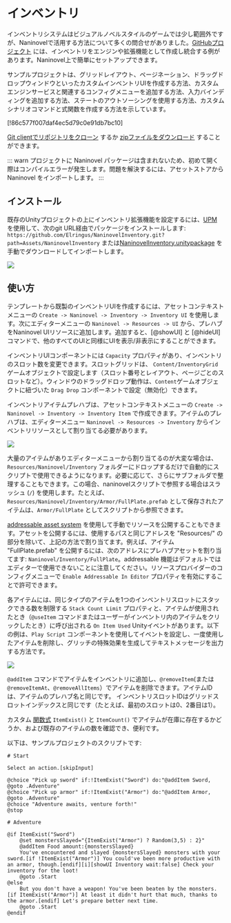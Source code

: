 ﻿# インベントリ

インベントリシステムはビジュアルノベルスタイルのゲームでは少し範囲外ですが、Naninovelで活用する方法について多くの問合せがありました。[GitHubプロジェクト](https://github.com/Elringus/NaninovelInventory) には、インベントリをエンジンや拡張機能として作成し統合する例があります。Naninovel上で簡単にセットアップできます。

サンプルプロジェクトは、グリッドレイアウト、ページネーション、ドラッグドロップウィンドウといったカスタムインベントリUIを作成する方法、カスタムエンジンサービスと関連するコンフィグメニューを追加する方法、入力バインディングを追加する方法、ステートのアウトソーシングを使用する方法、カスタムシナリオコマンドと式関数を作成する方法を示しています。

[!86c577f007daf4ec5d79c0e91db7bc10]

[Git clientでリポジトリをクローン](https://help.github.com/en/github/creating-cloning-and-archiving-repositories/cloning-a-repository) するか [zipファイルをダウンロード](https://github.com/Elringus/NaninovelDemo/archive/master.zip) することができます。

::: warn
プロジェクトに Naninovel パッケージは含まれないため、初めて開く際はコンパイルエラーが発生します。問題を解決するには、アセットストアから Naninovel をインポートします。
:::

## インストール

既存のUnityプロジェクトの上にインベントリ拡張機能を設定するには、[UPM](https://docs.unity3d.com/Manual/upm-ui.html) を使用して、次のgit URL経由でパッケージをインストールします: `https://github.com/Elringus/NaninovelInventory.git?path=Assets/NaninovelInventory` または[NaninovelInventory.unitypackage](https://github.com/Elringus/NaninovelInventory/raw/master/NaninovelInventory.unitypackage) を手動でダウンロードしてインポートします。

![](https://i.gyazo.com/b54e9daa9a483d9bf7f74f0e94b2d38a.gif)

## 使い方

テンプレートから既製のインベントリUIを作成するには、アセットコンテキストメニューの `Create -> Naninovel -> Inventory -> Inventory UI` を使用します。次にエディターメニューの `Naninovel -> Resources -> UI` から、プレハブをNaninovel UIリソースに追加します。追加すると、[@showUI] と [@hideUI] コマンドで、他のすべてのUIと同様にUIを表示/非表示にすることができます。

インベントリUIコンポーネントには `Capacity` プロパティがあり、インベントリのスロット数を変更できます。スロットグリッドは、 `Content/InventoryGrid` ゲームオブジェクトで設定します（スロット番号とレイアウト、ページごとのスロットなど）。ウィンドウのドラッグドロップ動作は、`Content`ゲームオブジェクトに紐づいた `Drag Drop` コンポーネントで設定（無効化）できます。

インベントリアイテムプレハブは、アセットコンテキストメニューの `Create -> Naninovel -> Inventory -> Inventory Item` で作成できます。アイテムのプレハブは、エディターメニュー `Naninovel -> Resources -> Inventory` からインベントリリソースとして割り当てる必要があります。

![](https://i.gyazo.com/6062f8a433a47306f582a849c7bbf57e.png)

大量のアイテムがありエディターメニューから割り当てるのが大変な場合は、`Resources/Naninovel/Inventory` フォルダーにドロップするだけで自動的にスクリプトで使用できるようになります。必要に応じて、さらにサブフォルダで整理することもできます。この場合、naninovelスクリプトで参照する場合はスラッシュ (`/`) を使用します。たとえば、`Resources/Naninovel/Inventory/Armor/FullPlate.prefab` として保存されたアイテムは、`Armor/FullPlate` としてスクリプトから参照できます。

[addressable asset system](/ja/guide/resource-providers.md#addressable) を使用して手動でリソースを公開することもできます。アセットを公開するには、使用するパスと同じアドレスを "Resources/" の部分を除いて、上記の方法で割り当てます。例えば、アイテム "FullPlate.prefab" を公開するには、次のアドレスにプレハブアセットを割り当てます: `Naninovel/Inventory/FullPlate`。addressable 機能はデフォルトではエディターで使用できないことに注意してください。リソースプロバイダーのコンフィグメニューで `Enable Addressable In Editor` プロパティを有効にすることで許可できます。

各アイテムには、同じタイプのアイテムを1つのインベントリスロットにスタックできる数を制限する `Stack Count Limit` プロパティと、アイテムが使用されたとき（`@useItem` コマンドまたはユーザーがインベントリ内のアイテムをクリックしたとき）に呼び出される `On Item Used` Unityイベントがあります。以下の例は、`Play Script` コンポーネントを使用してイベントを設定し、一度使用したアイテムを削除し、グリッチの特殊効果を生成してテキストメッセージを出力する方法です。

![](https://i.gyazo.com/010a9ba35db607ba46d78eda3513f678.png)

`@addItem` コマンドでアイテムをインベントリに追加し、`@removeItem`(または`@removeItemAt`、`@removeAllItems`）でアイテムを削除できます。アイテムIDは、アイテムのプレハブ名と同じです。 インベントリスロットIDはグリッドスロットインデックスと同じです（たとえば、最初のスロットは0、2番目は1）。

カスタム [関数式](/ja/guide/script-expressions.md#関数式) `ItemExist()` と `ItemCount()` でアイテムが在庫に存在するかどうか、および既存のアイテムの数を確認でき、便利です。

以下は、サンプルプロジェクトのスクリプトです:

```
# Start

Select an action.[skipInput]

@choice "Pick up sword" if:!ItemExist("Sword") do:"@addItem Sword, @goto .Adventure"
@choice "Pick up armor" if:!ItemExist("Armor") do:"@addItem Armor, @goto .Adventure"
@choice "Adventure awaits, venture forth!"
@stop

# Adventure

@if ItemExist("Sword")
	@set monstersSlayed="{ItemExist("Armor") ? Random(3,5) : 2}"
	@addItem Food amount:{monstersSlayed}
	You've encountered and slayed {monstersSlayed} monsters with your sword.[if !ItemExist("Armor")] You could've been more productive with an armor, though.[endif][i][showUI Inventory wait:false] Check your inventory for the loot!
	@goto .Start
@else
	But you don't have a weapon! You've been beaten by the monsters.[if ItemExist("Armor")] At least it didn't hurt that much, thanks to the armor.[endif] Let's prepare better next time.
	@goto .Start
@endif
```
